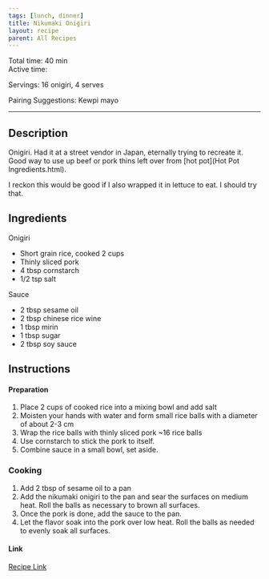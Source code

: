 ```yaml
---
tags: [lunch, dinner]
title: Nikumaki Onigiri
layout: recipe
parent: All Recipes
---
```

Total time: 40 min  
Active time:   
  
Servings: 16 onigiri, 4 serves  
  
Pairing Suggestions: Kewpi mayo 
  
---  
## Description  
Onigiri. Had it at a street vendor in Japan, eternally trying to recreate it. 
Good way to use up beef or pork thins left over from [hot pot](Hot Pot Ingredients.html).

I reckon this would be good if I also wrapped it in lettuce to eat. I should try that.

## Ingredients  
   
Onigiri  
- Short grain rice, cooked 2 cups  
- Thinly sliced pork  
- 4 tbsp cornstarch  
- 1/2 tsp salt  
  
Sauce  
- 2 tbsp sesame oil  
- 2 tbsp chinese rice wine  
- 1 tbsp mirin  
- 1 tbsp sugar  
- 2 tbsp soy sauce  
  
  
## Instructions   
#### Preparation  
  
 1. Place 2 cups of cooked rice into a mixing bowl and add salt  
 2. Moisten your hands with water and form small rice balls with a diameter of about 2-3 cm  
 3. Wrap the rice balls with thinly sliced pork ~16 rice balls  
 4. Use cornstarch to stick the pork to itself.  
 5. Combine sauce in a small bowl,  set aside.   
### Cooking   
1. Add 2 tbsp of sesame oil to a pan  
2. Add the nikumaki onigiri to the pan and sear the surfaces on medium heat. Roll the balls as necessary to brown all surfaces.  
3. Once the pork is done, add the sauce to the pan.   
4. Let the flavor soak into the pork over low heat. Roll the balls as needed to evenly soak all surfaces.  
  
#### Link  
[Recipe Link](https://myjapaneserecipes.com/nikumaki-onigiri-recipe-japanese-meat-wrapped-rice-balls/#wprm-recipe-container-747)  
